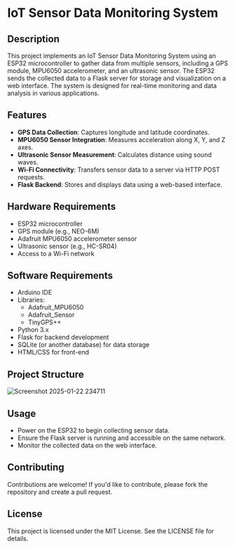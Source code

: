 # IoT Sensor Data Monitoring System

## Description
This project implements an IoT Sensor Data Monitoring System using an ESP32 microcontroller to gather data from multiple sensors, including a GPS module, MPU6050 accelerometer, and an ultrasonic sensor. The ESP32 sends the collected data to a Flask server for storage and visualization on a web interface. The system is designed for real-time monitoring and data analysis in various applications.

## Features
- **GPS Data Collection**: Captures longitude and latitude coordinates.
- **MPU6050 Sensor Integration**: Measures acceleration along X, Y, and Z axes.
- **Ultrasonic Sensor Measurement**: Calculates distance using sound waves.
- **Wi-Fi Connectivity**: Transfers sensor data to a server via HTTP POST requests.
- **Flask Backend**: Stores and displays data using a web-based interface.

## Hardware Requirements
- ESP32 microcontroller
- GPS module (e.g., NEO-6M)
- Adafruit MPU6050 accelerometer sensor
- Ultrasonic sensor (e.g., HC-SR04)
- Access to a Wi-Fi network

## Software Requirements
- Arduino IDE
- Libraries:
  - Adafruit_MPU6050
  - Adafruit_Sensor
  - TinyGPS++
- Python 3.x
- Flask for backend development
- SQLite (or another database) for data storage
- HTML/CSS for front-end

## Project Structure
![Screenshot 2025-01-22 234711](https://github.com/user-attachments/assets/cc5378f3-3cb2-4a41-9b9e-330517e33f86)

## Usage
- Power on the ESP32 to begin collecting sensor data.
- Ensure the Flask server is running and accessible on the same network.
- Monitor the collected data on the web interface.

## Contributing
Contributions are welcome! If you'd like to contribute, please fork the repository and create a pull request.

## License
This project is licensed under the MIT License. See the LICENSE file for details.

